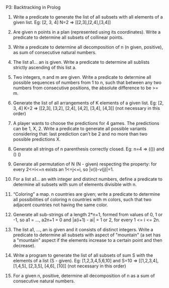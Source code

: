 P3: Backtracking in Prolog

1. Write a predicate to generate the list of all subsets with all elements of a given list.
Eg: [2, 3, 4] N=2 => [[2,3],[2,4],[3,4]]


2. Are given n points in a plan (represented using its coordinates). Write a predicate to determine all
subsets of collinear points.


3. Write a predicate to determine all decomposition of n (n given, positive), as sum of consecutive natural
numbers.


4. The list a1... an is given. Write a predicate to determine all sublists strictly ascending of this list a.


5. Two integers, n and m are given. Write a predicate to determine all possible sequences of numbers
from 1 to n, such that between any two numbers from consecutive positions, the absolute difference
to be >= m.


6. Generate the list of all arrangements of K elements of a given list.
Eg: [2, 3, 4] K=2 => [[2,3], [3,2], [2,4], [4,2], [3,4], [4,3]] (not necessary in this order)


7. A player wants to choose the predictions for 4 games. The predictions can be 1, X, 2. Write a predicate
to generate all possible variants considering that: last prediction can’t be 2 and no more than two
possible predictions X.


8. Generate all strings of n parenthesis correctly closed.
 Eg: n=4 => (()) and () ()


9. Generate all permutation of N (N - given) respecting the property: for every 2<=i<=n exists an 1<=j<=i,
so |v(i)-v(j)|=1.


10. For a list a1... an with integer and distinct numbers, define a predicate to determine all subsets with
sum of elements divisible with n.


11. “Coloring” a map. n countries are given; write a predicate to determine all possibilities of coloring n
countries with m colors, such that two adjacent countries not having the same color.


12. Generate all sub-strings of a length 2*n+1, formed from values of 0, 1 or -1, so a1 = ..., a2n+1 = 0 and
|a(i+1) - ai| = 1 or 2, for every 1 <= i <= 2n.


13. The list a1, ..., an is given and it consists of distinct integers. Write a predicate to determine all subsets
with aspect of "mountain" (a set has a "mountain" aspect if the elements increase to a certain point
and then decrease).


14. Write a program to generate the list of all subsets of sum S with the elements of a list (S - given).
Eg: [1,2,3,4,5,6,10] and S=10 => [[1,2,3,4], [1,4,5], [2,3,5], [4,6], [10]] (not necessary in this order)


15. For a given n, positive, determine all decomposition of n as a sum of consecutive natural numbers.
